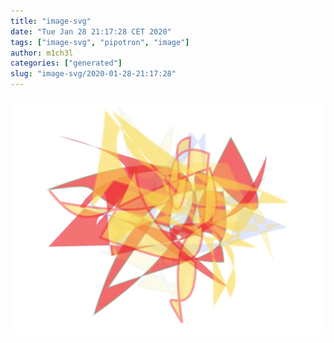```yaml
---
title: "image-svg"
date: "Tue Jan 28 21:17:28 CET 2020"
tags: ["image-svg", "pipotron", "image"]
author: m1ch3l
categories: ["generated"]
slug: "image-svg/2020-01-28-21:17:28"
---
```


![](image.svg)
